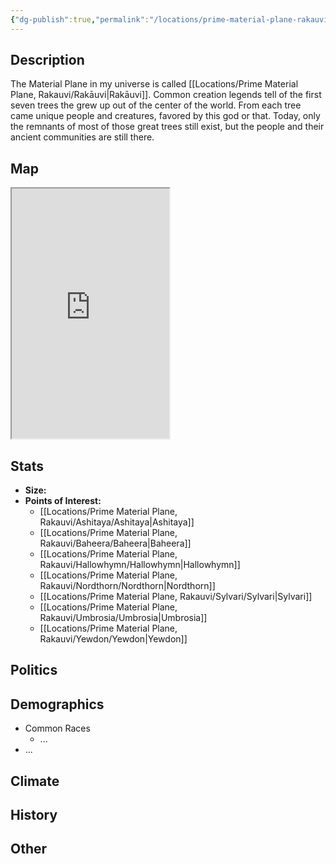 ```yaml
---
{"dg-publish":true,"permalink":"/locations/prime-material-plane-rakauvi/rakauvi/","tags":["Location","Plane"]}
---
```


## Description
The Material Plane in my universe is called [[Locations/Prime Material Plane, Rakauvi/Rakāuvi\|Rakāuvi]]. Common creation legends tell of the first seven trees the grew up out of the center of the world. From each tree came unique people and creatures, favored by this god or that. Today, only the remnants of most of those great trees still exist, but the people and their ancient communities are still there. 

## Map
<iframe src="https://ruetooo.github.io/leaflet-map-simple/rakauviMap" width=50% height="400"></iframe>

## Stats
- **Size:** 
- **Points of Interest:**
	- [[Locations/Prime Material Plane, Rakauvi/Ashitaya/Ashitaya\|Ashitaya]]
	- [[Locations/Prime Material Plane, Rakauvi/Baheera/Baheera\|Baheera]]
	- [[Locations/Prime Material Plane, Rakauvi/Hallowhymn/Hallowhymn\|Hallowhymn]]
	- [[Locations/Prime Material Plane, Rakauvi/Nordthorn/Nordthorn\|Nordthorn]]
	- [[Locations/Prime Material Plane, Rakauvi/Sylvari/Sylvari\|Sylvari]]
	- [[Locations/Prime Material Plane, Rakauvi/Umbrosia/Umbrosia\|Umbrosia]]
	- [[Locations/Prime Material Plane, Rakauvi/Yewdon/Yewdon\|Yewdon]]
    

## Politics

## Demographics
- Common Races
    - ...
- ...

## Climate

## History

## Other 